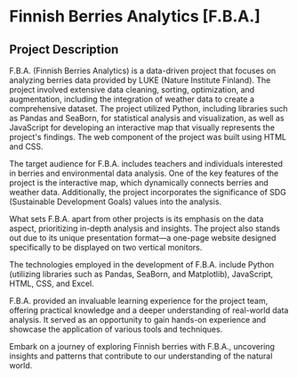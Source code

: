 # Finnish Berries Analytics [F.B.A.]

## Project Description

F.B.A. (Finnish Berries Analytics) is a data-driven project that focuses on analyzing berries data provided by LUKE (Nature Institute Finland). The project involved extensive data cleaning, sorting, optimization, and augmentation, including the integration of weather data to create a comprehensive dataset. The project utilized Python, including libraries such as Pandas and SeaBorn, for statistical analysis and visualization, as well as JavaScript for developing an interactive map that visually represents the project's findings. The web component of the project was built using HTML and CSS.

The target audience for F.B.A. includes teachers and individuals interested in berries and environmental data analysis. One of the key features of the project is the interactive map, which dynamically connects berries and weather data. Additionally, the project incorporates the significance of SDG (Sustainable Development Goals) values into the analysis.

What sets F.B.A. apart from other projects is its emphasis on the data aspect, prioritizing in-depth analysis and insights. The project also stands out due to its unique presentation format—a one-page website designed specifically to be displayed on two vertical monitors.

The technologies employed in the development of F.B.A. include Python (utilizing libraries such as Pandas, SeaBorn, and Matplotlib), JavaScript, HTML, CSS, and Excel.

F.B.A. provided an invaluable learning experience for the project team, offering practical knowledge and a deeper understanding of real-world data analysis. It served as an opportunity to gain hands-on experience and showcase the application of various tools and techniques.

Embark on a journey of exploring Finnish berries with F.B.A., uncovering insights and patterns that contribute to our understanding of the natural world.
